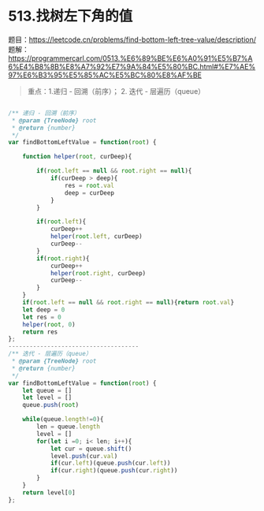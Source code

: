 # 513.找树左下角的值

题目：https://leetcode.cn/problems/find-bottom-left-tree-value/description/      
题解：https://programmercarl.com/0513.%E6%89%BE%E6%A0%91%E5%B7%A6%E4%B8%8B%E8%A7%92%E7%9A%84%E5%80%BC.html#%E7%AE%97%E6%B3%95%E5%85%AC%E5%BC%80%E8%AF%BE     

> 重点：1.递归 - 回溯（前序）； 2. 迭代 - 层遍历（queue）

```js

/** 递归 - 回溯（前序）
 * @param {TreeNode} root
 * @return {number}
 */
var findBottomLeftValue = function(root) {

    function helper(root, curDeep){

        if(root.left == null && root.right == null){
            if(curDeep > deep){
                res = root.val
                deep = curDeep
            }
        }

        if(root.left){
            curDeep++
            helper(root.left, curDeep)
            curDeep--
        }
        if(root.right){
            curDeep++
            helper(root.right, curDeep)
            curDeep--
        }
    }
    if(root.left == null && root.right == null){return root.val}
    let deep = 0 
    let res = 0
    helper(root, 0)
    return res 
};
-------------------------------------
/** 迭代 - 层遍历（queue）
 * @param {TreeNode} root
 * @return {number}
 */
var findBottomLeftValue = function(root) {
    let queue = []
    let level = []
    queue.push(root)

    while(queue.length!=0){
        len = queue.length
        level = []
        for(let i =0; i< len; i++){
            let cur = queue.shift()
            level.push(cur.val)
            if(cur.left)(queue.push(cur.left))
            if(cur.right)(queue.push(cur.right))
        }
    }
    return level[0]
};

```